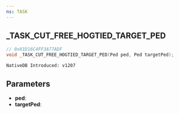 ```yaml
---
ns: TASK
---
```

## _TASK_CUT_FREE_HOGTIED_TARGET_PED

```c
// 0x81D16C4FF3A77ADF
void _TASK_CUT_FREE_HOGTIED_TARGET_PED(Ped ped, Ped targetPed);
```

```
NativeDB Introduced: v1207
```

## Parameters
* **ped**:
* **targetPed**:
